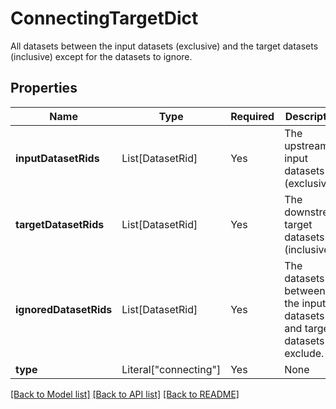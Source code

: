 # ConnectingTargetDict

All datasets between the input datasets (exclusive) and the
target datasets (inclusive) except for the datasets to ignore.


## Properties
| Name | Type | Required | Description |
| ------------ | ------------- | ------------- | ------------- |
**inputDatasetRids** | List[DatasetRid] | Yes | The upstream input datasets (exclusive). |
**targetDatasetRids** | List[DatasetRid] | Yes | The downstream target datasets (inclusive). |
**ignoredDatasetRids** | List[DatasetRid] | Yes | The datasets between the input datasets and target datasets to exclude. |
**type** | Literal["connecting"] | Yes | None |


[[Back to Model list]](../../../README.md#models-v2-link) [[Back to API list]](../../../README.md#apis-v2-link) [[Back to README]](../../../README.md)
